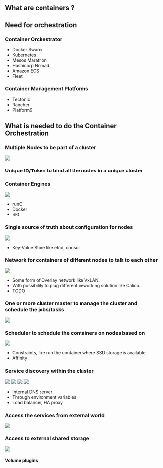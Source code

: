 
## What are containers ?

## Need for orchestration

### Container Orchestrator
- Docker Swarm
- Kubernetes
- Mesos Marathon
- Hashicorp Nomad
- Amazon ECS 
- Fleet

### Container Management Platforms
- Tectonic
- Rancher
- Platform9


## What is needed to do the Container Orchestration

### Multiple Nodes to be part of a cluster
![](images/nodes.png)

### Unique ID/Token to bind all the nodes in a unique cluster

### Container Engines

![](images/container_engine.png)

- runC
- Docker 
- Rkt

### Single source of truth about configuration for nodes

![](images/key-value-store.png)
- Key-Value Store like etcd, consul

### Network for containers of different nodes to talk to each other
![](images/container_network.png)
- Some form of Overlay network like VxLAN. 
- With possibility to plug different neworking solution like Calico. 
- TODO

### One or more cluster master to manage the cluster and schedule the jobs/tasks  
![](images/)

### Scheduler to schedule the containers on nodes based on
![](images/scheduler.png)
- Constraints, like run the container where SSD storage is available
- Affinity

### Service discovery within the cluster
![](images/service-discovery_1.png)
![](images/service-discovery_2.png)
![](images/service-discovery_3.png)
![](images/service-discovery_4.png)
- Internal DNS server
- Through environment variables 
- Load balancer, HA proxy

### Access the services from external world
![](images/external_access.png)

### Access to external shared storage
![](images/external_storage.png)

#### Volume plugins
